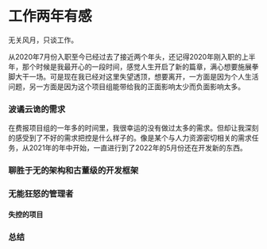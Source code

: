 # 工作两年有感

无关风月，只谈工作。

从2020年7月份入职至今已经过去了接近两个年头，还记得2020年刚入职的上半年，那个时候是我最开心的一段时间，感觉人生开启了新的篇章，满心想要施展拳脚大干一场。可是现在我已经对这里失望透顶，想要离开，一方面是因为个人生活问题，另一方面是因为这个项目组能带给我的正面影响太少而负面影响太多。

### 波谲云诡的需求

在费报项目组的一年多的时间里，我很幸运的没有做过太多的需求。但却让我深刻的感受到了不好的需求把控是什么样子的。像是某个与人力资源密切相关的需求任务，从2021年的年中开始，一直进行到了2022年的5月份还在开发新的东西。

### 聊胜于无的架构和古董级的开发框架

### 无能狂怒的管理者

#### 失控的项目

### 总结
